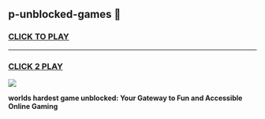 
## p-unblocked-games 👋
<h3>
<a href="https://premium.freeplayer.one?title=p-unblocked-games&ref=14F">CLICK TO PLAY</a></h3>
<hr>

<h3>
<a href="https://premium.freeplayer.one?title=p-unblocked-games&ref=14F">CLICK 2 PLAY</a>
  
</h3>

<a href="https://premium.freeplayer.one?title=p-unblocked-games&ref=12F/"><img src="https://clearcache.store/games.png"></a>


**worlds hardest game unblocked: Your Gateway to Fun and Accessible Online Gaming**
